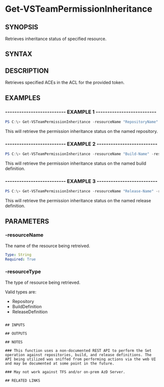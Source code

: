


# Get-VSTeamPermissionInheritance

## SYNOPSIS

Retrieves inheritance status of specified resource.

## SYNTAX

## DESCRIPTION

Retrieves specified ACEs in the ACL for the provided token. 

## EXAMPLES
### -------------------------- EXAMPLE 1 --------------------------

```PowerShell
PS C:\> Get-VSTeamPermissionInheritance -resourceName "RepositoryName" -resourceType "Repository"
```

This will retrieve the permission inheritance status on the named repository.

### -------------------------- EXAMPLE 2 --------------------------

```PowerShell
PS C:\> Get-VSTeamPermissionInheritance -resourceName "Build-Name" -resourceType "BuildDefinition"
```

This will retrieve the permission inheritance status on the named build definition.

### -------------------------- EXAMPLE 3 --------------------------

```PowerShell
PS C:\> Get-VSTeamPermissionInheritance -resourceName "Release-Name" -resourceType "ReleaseDefinition"
```

This will retrieve the permission inheritance status on the named release definition.

## PARAMETERS

### -resourceName

The name of the resource being retreived.

```yaml
Type: String
Required: True
```

### -resourceType

The type of resource being retrieved.

Valid types are:

- Repository
- BuildDefinition
- ReleaseDefinition

```

## INPUTS

## OUTPUTS

## NOTES

### This function uses a non-documented REST API to perform the Set operation against repositories, build, and release definitions. The API being utilized was sniffed from performing actions via the web UI and may be documented at some point in the future.

### May not work against TFS and/or on-prem AzD Server.

## RELATED LINKS

